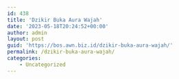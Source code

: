 ```yaml
---
id: 438
title: 'Dzikir Buka Aura Wajah'
date: '2023-05-18T20:24:52+00:00'
author: admin
layout: post
guid: 'https://bos.awn.biz.id/dzikir-buka-aura-wajah/'
permalink: /dzikir-buka-aura-wajah/
categories:
    - Uncategorized
---
```


